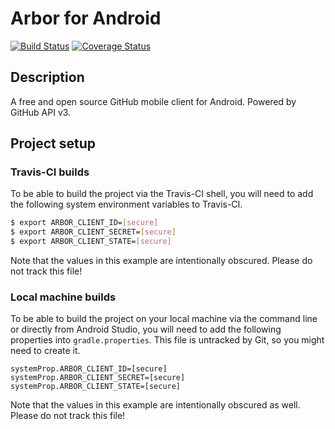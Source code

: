 # Arbor for Android

[![Build Status](https://travis-ci.org/ToastedSnackBar/arbor-android.svg?branch=master)](https://travis-ci.org/ToastedSnackBar/arbor-android) [![Coverage Status](https://coveralls.io/repos/ToastedSnackBar/arbor-android/badge.svg?branch=105683680&service=github)](https://coveralls.io/github/ToastedSnackBar/arbor-android?branch=105683680)

## Description

A free and open source GitHub mobile client for Android. Powered by GitHub API v3.

## Project setup

### Travis-CI builds

To be able to build the project via the Travis-CI shell, you will need to add the following system environment variables to Travis-CI.

```bash
$ export ARBOR_CLIENT_ID=[secure]
$ export ARBOR_CLIENT_SECRET=[secure]
$ export ARBOR_CLIENT_STATE=[secure]
```

Note that the values in this example are intentionally obscured. Please do not track this file!

### Local machine builds

To be able to build the project on your local machine via the command line or directly from Android Studio, you will need to add the following properties into `gradle.properties`. This file is untracked by Git, so you might need to create it.

```properties
systemProp.ARBOR_CLIENT_ID=[secure]
systemProp.ARBOR_CLIENT_SECRET=[secure]
systemProp.ARBOR_CLIENT_STATE=[secure]
```

Note that the values in this example are intentionally obscured as well. Please do not track this file!
